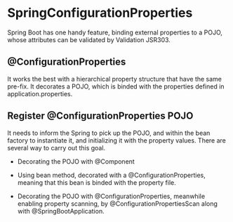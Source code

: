# SpringConfigurationProperties
Spring Boot has one handy feature, binding external properties to a POJO, whose attributes can be validated by Validation JSR303. 

## @ConfigurationProperties

It works the best with a hierarchical property structure that have the same pre-fix. 
It decorates a POJO, which is binded with the properties defined in application.properties.

## Register @ConfigurationProperties POJO

It needs to inform the Spring to pick up the POJO, and within the bean factory to instantiate it, and initializing it with the property values.
There are several way to carry out this goal. 

* Decorating the POJO with @Component

* Using bean method, decorated with a @ConfigurationProperties, meaning that this bean is binded with the property file. 

* Decorating the POJO with @ConfigurationProperties, meanwhile enabling property scanning, by @ConfigurationPropertiesScan along with @SpringBootApplication.






